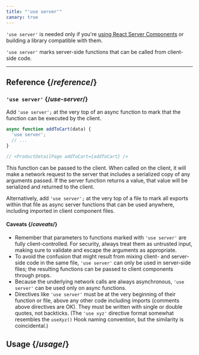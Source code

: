 ```yaml
---
title: "'use server'"
canary: true
---
```


<Canary>

`'use server'` is needed only if you're [using React Server Components](/learn/start-a-new-react-project#bleeding-edge-react-frameworks) or building a library compatible with them.

</Canary>


<Intro>

`'use server'` marks server-side functions that can be called from client-side code.

</Intro>

<InlineToc />

---

## Reference {/*reference*/}

### `'use server'` {/*use-server*/}

Add `'use server';` at the very top of an async function to mark that the function can be executed by the client.

```js
async function addToCart(data) {
  'use server';
  // ...
}

// <ProductDetailPage addToCart={addToCart} />
```

This function can be passed to the client. When called on the client, it will make a network request to the server that includes a serialized copy of any arguments passed. If the server function returns a value, that value will be serialized and returned to the client.

Alternatively, add `'use server';` at the very top of a file to mark all exports within that file as async server functions that can be used anywhere, including imported in client component files.

#### Caveats {/*caveats*/}

* Remember that parameters to functions marked with `'use server'` are fully client-controlled. For security, always treat them as untrusted input, making sure to validate and escape the arguments as appropriate.
* To avoid the confusion that might result from mixing client- and server-side code in the same file, `'use server'` can only be used in server-side files; the resulting functions can be passed to client components through props.
* Because the underlying network calls are always asynchronous, `'use server'` can be used only on async functions.
* Directives like `'use server'` must be at the very beginning of their function or file, above any other code including imports (comments above directives are OK). They must be written with single or double quotes, not backticks. (The `'use xyz'` directive format somewhat resembles the `useXyz()` Hook naming convention, but the similarity is coincidental.)

## Usage {/*usage*/}

<Wip />